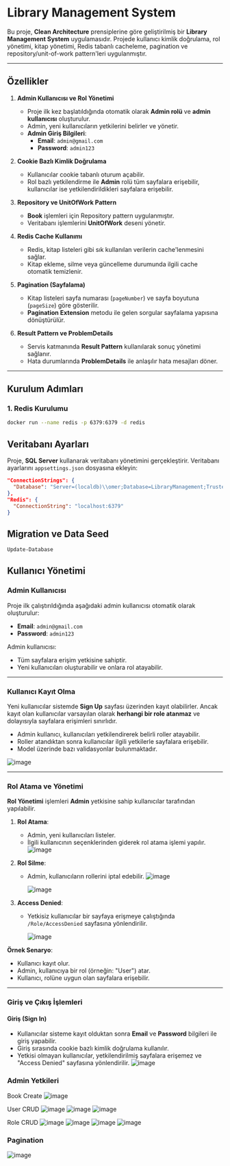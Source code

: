 # **Library Management System**

Bu proje, **Clean Architecture** prensiplerine göre geliştirilmiş bir **Library Management System** uygulamasıdır. Projede kullanıcı kimlik doğrulama, rol yönetimi, kitap yönetimi, Redis tabanlı cacheleme, pagination ve repository/unit-of-work pattern'leri uygulanmıştır.

---

## **Özellikler**

1. **Admin Kullanıcısı ve Rol Yönetimi**
   - Proje ilk kez başlatıldığında otomatik olarak **Admin rolü** ve **admin kullanıcısı** oluşturulur.
   - Admin, yeni kullanıcıların yetkilerini belirler ve yönetir.
   - **Admin Giriş Bilgileri**:
     - **Email**: `admin@gmail.com`  
     - **Password**: `admin123`  

2. **Cookie Bazlı Kimlik Doğrulama**
   - Kullanıcılar cookie tabanlı oturum açabilir.
   - Rol bazlı yetkilendirme ile **Admin** rolü tüm sayfalara erişebilir, kullanıcılar ise yetkilendirildikleri sayfalara erişebilir.

3. **Repository ve UnitOfWork Pattern**
   - **Book** işlemleri için Repository pattern uygulanmıştır.
   - Veritabanı işlemlerini **UnitOfWork** deseni yönetir.

4. **Redis Cache Kullanımı**
   - Redis, kitap listeleri gibi sık kullanılan verilerin cache'lenmesini sağlar.
   - Kitap ekleme, silme veya güncelleme durumunda ilgili cache otomatik temizlenir.

5. **Pagination (Sayfalama)**
   - Kitap listeleri sayfa numarası (`pageNumber`) ve sayfa boyutuna (`pageSize`) göre gösterilir.
   - **Pagination Extension** metodu ile gelen sorgular sayfalama yapısına dönüştürülür.

6. **Result Pattern ve ProblemDetails**
   - Servis katmanında **Result Pattern** kullanılarak sonuç yönetimi sağlanır.
   - Hata durumlarında **ProblemDetails** ile anlaşılır hata mesajları döner.

---

## **Kurulum Adımları**

### **1. Redis Kurulumu**

```bash
docker run --name redis -p 6379:6379 -d redis
```

## **Veritabanı Ayarları**

Proje, **SQL Server** kullanarak veritabanı yönetimini gerçekleştirir. Veritabanı ayarlarını `appsettings.json` dosyasına ekleyin:

```json
"ConnectionStrings": {
  "Database": "Server=(localdb)\\omer;Database=LibraryManagement;Trusted_Connection=True;"
},
"Redis": {
  "ConnectionString": "localhost:6379"
}
```

## **Migration ve Data Seed**
```bash
Update-Database
```

## **Kullanıcı Yönetimi**

### **Admin Kullanıcısı**

Proje ilk çalıştırıldığında aşağıdaki admin kullanıcısı otomatik olarak oluşturulur:

- **Email**: `admin@gmail.com`  
- **Password**: `admin123`  

Admin kullanıcısı:
- Tüm sayfalara erişim yetkisine sahiptir.
- Yeni kullanıcıları oluşturabilir ve onlara rol atayabilir.

---


### **Kullanıcı Kayıt Olma**

Yeni kullanıcılar sistemde **Sign Up** sayfası üzerinden kayıt olabilirler. Ancak kayıt olan kullanıcılar varsayılan olarak **herhangi bir role atanmaz** ve dolayısıyla sayfalara erişimleri sınırlıdır.

- Admin kullanıcı, kullanıcıları yetkilendirerek belirli roller atayabilir.  
- Roller atandıktan sonra kullanıcılar ilgili yetkilerle sayfalara erişebilir.
- Model üzerinde bazı validasyonlar bulunmaktadır.

![image](https://github.com/user-attachments/assets/c2e73faf-e67e-4bda-86a0-d3715cfcea58)


---

### **Rol Atama ve Yönetimi**

**Rol Yönetimi** işlemleri **Admin** yetkisine sahip kullanıcılar tarafından yapılabilir.

1. **Rol Atama**:
   - Admin, yeni kullanıcıları listeler.
   - İlgili kullanıcının seçenklerinden giderek rol atama işlemi yapılır.
  ![image](https://github.com/user-attachments/assets/1b72e9dd-1a1d-4b14-9858-34ba0b4fa1df)


2. **Rol Silme**:
   - Admin, kullanıcıların rollerini iptal edebilir.
     ![image](https://github.com/user-attachments/assets/ad832710-6018-41c8-a33c-cbdae96b1d25)


     ![image](https://github.com/user-attachments/assets/cb98c79c-6690-42af-9a3a-fb40f513cd06)


3. **Access Denied**:
   - Yetkisiz kullanıcılar bir sayfaya erişmeye çalıştığında `/Role/AccessDenied` sayfasına yönlendirilir.
  
     ![image](https://github.com/user-attachments/assets/7f02505e-3b74-4ba5-9be6-01aaccd43fc0)


**Örnek Senaryo**:
- Kullanıcı kayıt olur.
- Admin, kullanıcıya bir rol (örneğin: "User") atar.
- Kullanıcı, rolüne uygun olan sayfalara erişebilir.

---

### **Giriş ve Çıkış İşlemleri**

#### **Giriş (Sign In)**  
- Kullanıcılar sisteme kayıt olduktan sonra **Email** ve **Password** bilgileri ile giriş yapabilir.  
- Giriş sırasında cookie bazlı kimlik doğrulama kullanılır.  
- Yetkisi olmayan kullanıcılar, yetkilendirilmiş sayfalara erişemez ve "Access Denied" sayfasına yönlendirilir.
![image](https://github.com/user-attachments/assets/e22e31c7-a518-485f-84fa-403ecf7d4c54)


### **Admin Yetkileri**

Book Create
![image](https://github.com/user-attachments/assets/512224b6-9d49-492f-8f66-b23521f66155)

User CRUD
![image](https://github.com/user-attachments/assets/d82d77ef-e8c4-423d-859b-f720ff7455f4)
![image](https://github.com/user-attachments/assets/ab846ac9-6feb-427b-931e-a8157650901f)
![image](https://github.com/user-attachments/assets/fe99ef9e-9e12-42e0-bbd5-276a647f9bc1)


Role CRUD
![image](https://github.com/user-attachments/assets/20ccc4ce-e158-495f-9e77-ff749a6ba30a)
![image](https://github.com/user-attachments/assets/6baa8056-876c-456f-a91c-08920b79ab7e)
![image](https://github.com/user-attachments/assets/a17ff021-314a-40d5-a3dd-85e3705f42ab)
![image](https://github.com/user-attachments/assets/f9602bbc-a8b9-415b-b436-13a835210050)


### **Pagination**
![image](https://github.com/user-attachments/assets/ed866b58-4b07-4c92-a0cb-52be33bc730f)

